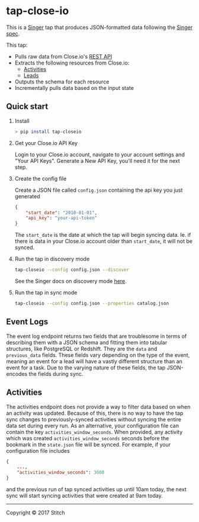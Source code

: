 # tap-close-io

This is a [Singer](https://singer.io) tap that produces JSON-formatted data following the [Singer spec](https://github.com/singer-io/getting-started/blob/master/SPEC.md).

This tap:
- Pulls raw data from Close.io's [REST API](https://developer.close.io/)
- Extracts the following resources from Close.io:
  - [Activities](https://developer.close.io/#activities)
  - [Leads](https://developer.close.io/#leads)
- Outputs the schema for each resource
- Incrementally pulls data based on the input state


## Quick start

1. Install

    ```bash
    > pip install tap-closeio
    ```

2. Get your Close.io API Key

    Login to your Close.io account, navigate to your account settings and "Your API Keys". Generate a New API Key, you'll need it for the next step.

3. Create the config file

    Create a JSON file called `config.json` containing the api key you just
    generated 

    ```json
    {
        "start_date": "2010-01-01",
        "api_key": "your-api-token"
    }
    ```

    The `start_date` is the date at which the tap will begin syncing data. Ie.
    if there is data in your Close.io account older than `start_date`, it will
    not be synced.

4. Run the tap in discovery mode

    ```bash
    tap-closeio --config config.json --discover
    ```

   See the Singer docs on discovery mode
   [here](https://github.com/singer-io/getting-started/blob/master/BEST_PRACTICES.md#discover-mode-and-connection-checks).

5. Run the tap in sync mode

    ```bash
    tap-closeio --config config.json --properties catalog.json
    ```

## Event Logs

The event log endpoint returns two fields that are troublesome in terms of
describing them with a JSON schema and fitting them into tabular structures,
like PostgreSQL or Redshift. They are the `data` and `previous_data` fields.
These fields vary depending on the type of the event, meaning an event for a
lead will have a vastly different structure than an event for a task. Due to
the varying nature of these fields, the tap JSON-encodes the fields during
sync.

## Activities

The activities endpoint does not provide a way to filter data based on when an
activity was updated. Because of this, there is no way to have the tap sync
changes to previously-synced activities without syncing the entire data set
during every run. As an alternative, your configuration file can contain the
key `activities_window_seconds`. When provided, any activity which was created
`activities_window_seconds` seconds before the bookmark in the `state.json`
file will be synced. For example, if your configuration file includes

```json
{
    ...,
    "activities_window_seconds": 3600
}
```

and the previous run of tap synced activities up until 10am today, the next
sync will start syncing activities that were created at 9am today.

---

Copyright &copy; 2017 Stitch
